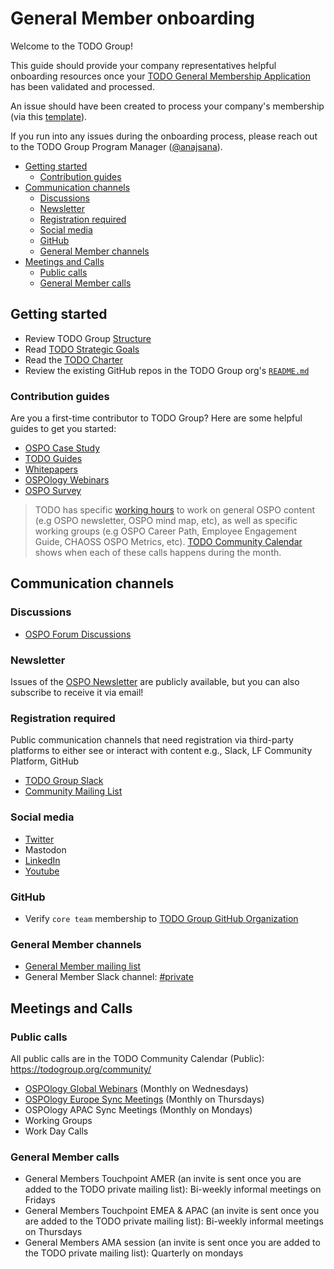 # General Member onboarding

Welcome to the TODO Group!

This guide should provide your company representatives helpful onboarding
resources once your [TODO General Membership Application](https://joinnow.todogroup.org/)
has been validated and processed.

An issue should have been created to process your company's membership (via this [template](/.github/ISSUE_TEMPLATE/onboarding-general-member.md)).

If you run into any issues during the onboarding process, please reach out to the TODO Group Program Manager ([@anajsana][todo-pm]).

- [Getting started](#getting-started)
  - [Contribution guides](#contribution-guides)
- [Communication channels](#communication-channels)
  - [Discussions](#discussions)
  - [Newsletter](#newsletter)
  - [Registration required](#registration-required)
  - [Social media](#social-media)
  - [GitHub](#github)
  - [General Member channels](#general-member-channels)
- [Meetings and Calls](#meetings-and-calls)
  - [Public calls](#public-calls)
  - [General Member calls](#general-member-calls)

<!--
TODO: Publish this info on the website to de-duplicate content
-->

## Getting started

- Review TODO Group [Structure](https://github.com/todogroup/governance/blob/main/TODO%20Structure/structure-mindmap.md#todo-groups-structure)
- Read [TODO Strategic Goals](https://github.com/todogroup/governance/blob/main/goals.md)
- Read the [TODO Charter](https://github.com/todogroup/governance/blob/main/CHARTER.adoc)
- Review the existing GitHub repos in the TODO Group org's [`README.md`](https://github.com/todogroup)

### Contribution guides

Are you a first-time contributor to TODO Group?
Here are some helpful guides to get you started:

- [OSPO Case Study](https://todogroup.org/guides/casestudies/todo-contribution-guidelines/)
- [TODO Guides](https://todogroup.org/guides/todo-guides-contribution-guidelines/)
- [Whitepapers](https://todogroup.org/guides/whitepaper-guidelines/)
- [OSPOlogy Webinars](https://github.com/todogroup/ospology/tree/main/meetings#what-are-ospology-monthly-meetings)
- [OSPO Survey](https://github.com/todogroup/osposurvey/tree/master/2022#how-to-contribute)

> TODO has specific [working hours](https://github.com/todogroup/working-hours) to work on general OSPO content (e.g OSPO newsletter, OSPO mind map, etc), as well as specific working groups (e.g OSPO Career Path, Employee Engagement Guide, CHAOSS OSPO Metrics, etc). [TODO Community Calendar](https://todogroup.org/community/) shows when each of these calls happens during the month.

## Communication channels

### Discussions

- [OSPO Forum Discussions](https://github.com/todogroup/ospology/discussions)

### Newsletter

Issues of the [OSPO Newsletter](https://ospo-news.ghost.io/) are
publicly available, but you can also subscribe to receive it via email!

### Registration required

Public communication channels that need registration via third-party platforms
to either see or interact with content e.g., Slack, LF Community Platform, GitHub

- [TODO Group Slack](https://slack.todogroup.org/)
- [Community Mailing List](https://docs.google.com/forms/d/e/1FAIpQLSeU0YGM_IJ6gY8E5IIiwXKD_FZi3kAVc4E9_-3dtTDyKMSjdA/viewform)

### Social media

- [Twitter](https://twitter.com/todogroup)
- Mastodon
- [LinkedIn](https://www.linkedin.com/company/todo-group/)
- [Youtube](https://www.youtube.com/@ospology)

### GitHub

- Verify `core team` membership to [TODO Group GitHub Organization](https://github.com/orgs/todogroup/people)

### General Member channels

- [General Member mailing list](https://groups.google.com/g/private-todogroup)
- General Member Slack channel: [#private](https://thetodogroup.slack.com/archives/G5TBGTX29)

## Meetings and Calls

### Public calls

All public calls are in the TODO Community Calendar (Public): https://todogroup.org/community/

- [OSPOlogy Global Webinars](https://community.linuxfoundation.org/todo-group/) (Monthly on Wednesdays)
- [OSPOlogy Europe Sync Meetings](https://community.linuxfoundation.org/todo-group-europe/) (Monthly on Thursdays)
- OSPOlogy APAC Sync Meetings (Monthly on Mondays)
- Working Groups
- Work Day Calls

### General Member calls

- General Members Touchpoint AMER (an invite is sent once you are added to the TODO private mailing list): Bi-weekly informal meetings on Fridays
- General Members Touchpoint EMEA & APAC (an invite is sent once you are added to the TODO private mailing list): Bi-weekly informal meetings on Thursdays
- General Members AMA session (an invite is sent once you are added to the TODO private mailing list): Quarterly on mondays

[todo-pm]: https://github.com/anajsana
